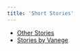 ```yaml
---
title: 'Short Stories'
---
```


* [Other Stories](alo-hikaye)
* [Stories by Vanege](hikaye-fal-vanege)